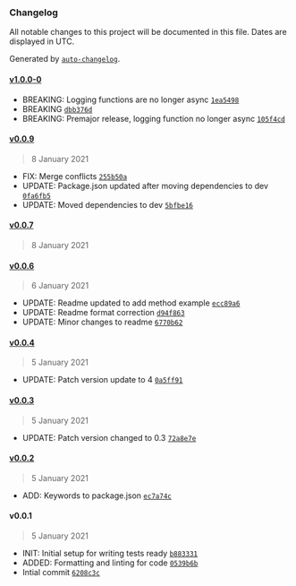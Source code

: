 ### Changelog

All notable changes to this project will be documented in this file. Dates are displayed in UTC.

Generated by [`auto-changelog`](https://github.com/CookPete/auto-changelog).

#### [v1.0.0-0](https://github.com/developerphilosophy/simple-logger/compare/v0.0.9...v1.0.0-0)

- BREAKING: Logging functions are no longer async [`1ea5498`](https://github.com/developerphilosophy/simple-logger/commit/1ea5498b57f579b36e40a317c81f481eec85b34e)
- BREAKING [`dbb376d`](https://github.com/developerphilosophy/simple-logger/commit/dbb376d3db026425744c24adc8b9ca0b077220b7)
- BREAKING: Premajor release, logging function no longer async [`105f4cd`](https://github.com/developerphilosophy/simple-logger/commit/105f4cd640eb396a3389a9f71f1eda56d6d5f9a8)

#### [v0.0.9](https://github.com/developerphilosophy/simple-logger/compare/v0.0.7...v0.0.9)

> 8 January 2021

- FIX: Merge conflicts [`255b50a`](https://github.com/developerphilosophy/simple-logger/commit/255b50a7bb773bf8c3f7a329ff49a564f5033c46)
- UPDATE: Package.json updated after moving dependencies to dev [`0fa6fb5`](https://github.com/developerphilosophy/simple-logger/commit/0fa6fb51562053f6d33a5add65cf4409d970f992)
- UPDATE: Moved dependencies to dev [`5bfbe16`](https://github.com/developerphilosophy/simple-logger/commit/5bfbe1630e276cd34af6bfca69326c4d9cd17433)

#### [v0.0.7](https://github.com/developerphilosophy/simple-logger/compare/v0.0.6...v0.0.7)

> 8 January 2021

#### [v0.0.6](https://github.com/developerphilosophy/simple-logger/compare/v0.0.4...v0.0.6)

> 6 January 2021

- UPDATE: Readme updated to add method example [`ecc89a6`](https://github.com/developerphilosophy/simple-logger/commit/ecc89a6df006119d9987b7ea19e45a96b60248cf)
- UPDATE: Readme format correction [`d94f863`](https://github.com/developerphilosophy/simple-logger/commit/d94f86373bbf8f95528a5699b585dbb8d1c2eeda)
- UPDATE: Minor changes to readme [`6770b62`](https://github.com/developerphilosophy/simple-logger/commit/6770b62a84c8fef4a54ec30c2fbac259a9ca81aa)

#### [v0.0.4](https://github.com/developerphilosophy/simple-logger/compare/v0.0.3...v0.0.4)

> 5 January 2021

- UPDATE: Patch version update to 4 [`0a5ff91`](https://github.com/developerphilosophy/simple-logger/commit/0a5ff917410cfd29b7b4d158d1bab2bec58fca84)

#### [v0.0.3](https://github.com/developerphilosophy/simple-logger/compare/v0.0.2...v0.0.3)

> 5 January 2021

- UPDATE: Patch version changed to 0.3 [`72a8e7e`](https://github.com/developerphilosophy/simple-logger/commit/72a8e7ea344d300477d68487ea548a72d632f97c)

#### [v0.0.2](https://github.com/developerphilosophy/simple-logger/compare/v0.0.1...v0.0.2)

> 5 January 2021

- ADD: Keywords to package.json [`ec7a74c`](https://github.com/developerphilosophy/simple-logger/commit/ec7a74c213ba46fc28c827aaa0c0653e11990a33)

#### v0.0.1

> 5 January 2021

- INIT: Initial setup for writing tests ready [`b883331`](https://github.com/developerphilosophy/simple-logger/commit/b883331709345c43c5c9b5ffa886609eee01f5ed)
- ADDED: Formatting and linting for code [`0539b6b`](https://github.com/developerphilosophy/simple-logger/commit/0539b6bec6a71b02d7464d340e437082ffd72bca)
- Intial commit [`6208c3c`](https://github.com/developerphilosophy/simple-logger/commit/6208c3c907db579249d152b964048793ac2893f6)

